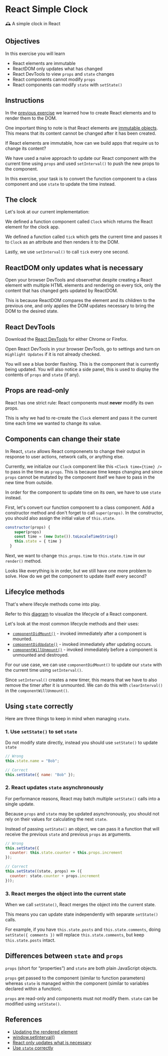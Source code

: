 # React Simple Clock

🕰 A simple clock in React

## Objectives

In this exercise you will learn

- React elements are immutable
- ReactDOM only updates what has changed
- React DevTools to view `props` and `state` changes
- React components cannot modify `props`
- React components can modify `state` with `setState()`

## Instructions

In the [previous exercise](https://github.com/thoughtworks-jumpstart/react-hello-world) we learned how to create React elements and to render them to the DOM.

One important thing to note is that React elements are [immutable objects](https://en.wikipedia.org/wiki/Immutable_object). This means that its content cannot be changed after it has been created.

If React elements are immutable, how can we build apps that require us to change its content?

We have used a naive approach to update our React component with the current time using `props` and used `setInterval()` to push the new props to the component.

In this exercise, your task is to convert the function component to a class component and use `state` to update the time instead.

## The clock

Let's look at our current implementation:

We defined a function component called `Clock` which returns the React element for the clock app.

We defined a function called `tick` which gets the current time and passes it to `Clock` as an attribute and then renders it to the DOM.

Lastly, we use `setInterval()` to call `tick` every one second.

## ReactDOM only updates what is necessary

Open your browser DevTools and observethat despite creating a React element with multiple HTML elements and rendering on every tick, only the content that has changed gets updated by ReactDOM.

This is because ReactDOM compares the element and its children to the previous one, and only applies the DOM updates necessary to bring the DOM to the desired state.

## React DevTools

Download the [React DevTools](https://github.com/facebook/react-devtools) for either Chrome or Firefox.

Open React DevTools in your browser DevTools, go to settings and turn on `Highlight Updates` if it is not already checked.

You will see a blue border flashing. This is the component that is currently being updated. You will also notice a side panel, this is used to display the contents of `props` and `state` (if any).

## Props are read-only

React has one strict rule: React components must **never** modify its own props.

This is why we had to re-create the `Clock` element and pass it the current time each time we wanted to change its value.

## Components can change their state

In React, `state` allows React componenets to change their output in response to user actions, network calls, or anything else.

Currently, we initialize our `Clock` component like this `<Clock time={time} />` to pass in the time as `props`. This is because time keeps changing and since `props` cannot be mutated by the component itself we have to pass in the new time from outside.

In order for the component to update time on its own, we have to use `state` instead.

First, let's convert our function component to a class component. Add a constructor method and don't forget to call `super(props)`. In the constructor, you should also assign the initial value of `this.state`.

```js
constructor(props) {
    super(props)
    const time = (new Date()).toLocaleTimeString()
    this.state = { time }
  }
```

Next, we want to change `this.props.time` to `this.state.time` in our `render()` method.

Looks like everything is in order, but we still have one more problem to solve. How do we get the component to update itself every second?

## Lifecylce methods

That's where lifecyle methods come into play.

Refer to this [diagram](http://projects.wojtekmaj.pl/react-lifecycle-methods-diagram/) to visualize the lifecycle of a React component.

Let's look at the most common lifecycle methods and their uses:

- [`componentDidMount()`](https://reactjs.org/docs/react-component.html#componentdidmount) - invoked immediately after a component is mounted.
- [`componentDidUpdate()`](https://reactjs.org/docs/react-component.html#componentdidupdate) - invoked immediately after updating occurs.
- [`componentWillUnmount()`](https://reactjs.org/docs/react-component.html#componentwillunmount) - invoked immediately before a component is unmounted and destroyed.

For our use case, we can use `componentDidMount()` to update our `state` with the current time using `setInterval()`.

Since `setInterval()` creates a new timer, this means that we have to also remove the timer after it is unmounted. We can do this with `clearInterval()` in the `componentWillUnmount()`.

## Using `state` correctly

Here are three things to keep in mind when managing `state`.

### 1. Use `setState()` to set `state`

Do not modify state directly, instead you should use `setState()` to update `state`

```js
// Wrong
this.state.name = "Bob";

// Correct
this.setState({ name: "Bob" });
```

### 2. React updates `state` asynchronously

For performance reasons, React may batch multiple `setState()` calls into a single update.

Because `props` and `state` may be updated asynchronously, you should not rely on their values for calculating the next `state`.

Instead of passing `setState()` an object, we can pass it a function that will receive the previous `state` and previous `props` as arguments.

```js
// Wrong
this.setState({
  counter: this.state.counter + this.props.increment
});

// Correct
this.setState((state, props) => ({
  counter: state.counter + props.increment
}));
```

### 3. React merges the object into the current state

When we call `setState()`, React merges the object into the current state.

This means you can update state independently with separate `setState()` calls.

For example, if you have `this.state.posts` and `this.state.comments`, doing `setState({ comments })` will replace `this.state.comments`, but keep `this.state.posts` intact.

## Differences between `state` and `props`

`props` (short for “properties”) and `state` are both plain JavaScript objects.

`props` get passed to the component (similar to function parameters) whereas `state` is managed within the component (similar to variables declared within a function).

`props` are read-only and components must not modify them. `state` can be modified using `setState()`.

## References

- [Updating the rendered element](https://reactjs.org/docs/rendering-elements.html#updating-the-rendered-element)
- [window.setInterval()](https://developer.mozilla.org/en-US/docs/Web/API/WindowOrWorkerGlobalScope/setInterval)
- [React only updates what is necessary](https://reactjs.org/docs/rendering-elements.html#react-only-updates-whats-necessary)
- [Use `state` correctly](https://reactjs.org/docs/state-and-lifecycle.html#using-state-correctly)
